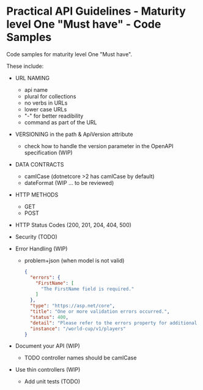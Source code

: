 # Practical API Guidelines - Maturity level One "Must have" - Code Samples
Code samples for maturity level One "Must have".

These include:
- URL NAMING
	+ api name 
	+ plural for collections
	+ no verbs in URLs
	+ lower case URLs
	+ "-" for better readibility
	+ command as part of the URL 

- VERSIONING in the path & ApiVersion attribute
	+ check how to handle the version parameter in the OpenAPI specification (WIP)

- DATA CONTRACTS
	+ camlCase (dotnetcore >2 has camlCase by default)
	+ dateFormat (WIP ... to be reviewed)

- HTTP METHODS
	+ GET
	+ POST

- HTTP Status Codes (200, 201, 204, 404, 500)

- Security (TODO)

- Error Handling (WIP)
	+ problem+json (when model is not valid)
		```json
		{
		  "errors": {
			"FirstName": [
			  "The FirstName field is required."
			]
		  },
		  "type": "https://asp.net/core",
		  "title": "One or more validation errors occurred.",
		  "status": 400,
		  "detail": "Please refer to the errors property for additional details.",
		  "instance": "/world-cup/v1/players"
		}
		```

- Document your API (WIP)
	+ TODO controller names should be camlCase

- Use thin controllers (WIP)
	+ Add unit tests (TODO)